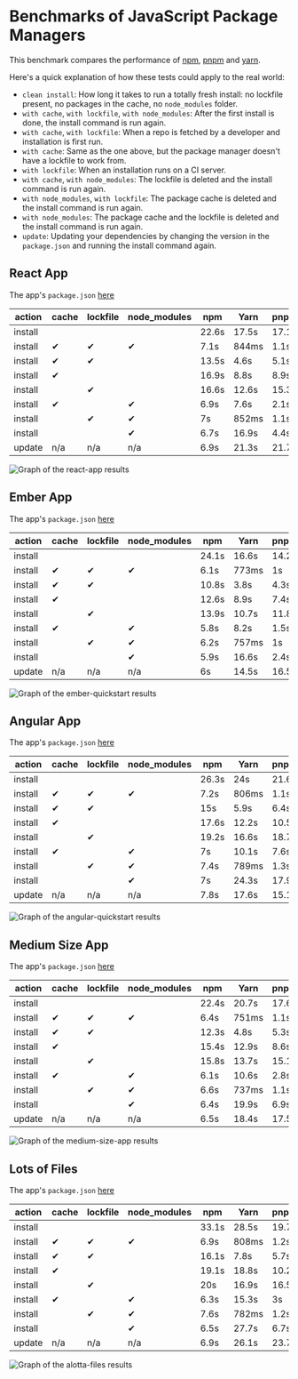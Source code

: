 # Benchmarks of JavaScript Package Managers

This benchmark compares the performance of [npm](https://github.com/npm/cli), [pnpm](https://github.com/pnpm/pnpm) and [yarn](https://github.com/yarnpkg/yarn).

Here's a quick explanation of how these tests could apply to the real world:

- `clean install`: How long it takes to run a totally fresh install: no lockfile present, no packages in the cache, no `node_modules` folder.
- `with cache`, `with lockfile`, `with node_modules`: After the first install is done, the install command is run again.
- `with cache`, `with lockfile`: When a repo is fetched by a developer and installation is first run.
- `with cache`: Same as the one above, but the package manager doesn't have a lockfile to work from.
- `with lockfile`: When an installation runs on a CI server.
- `with cache`, `with node_modules`: The lockfile is deleted and the install command is run again.
- `with node_modules`, `with lockfile`: The package cache is deleted and the install command is run again.
- `with node_modules`: The package cache and the lockfile is deleted and the install command is run again.
- `update`: Updating your dependencies by changing the version in the `package.json` and running the install command again.

## React App

The app's `package.json` [here](./fixtures/react-app/package.json)

| action  | cache | lockfile | node_modules| npm | Yarn | pnpm |
| ---     | ---   | ---      | ---         | --- | --- | --- |
| install |       |          |             | 22.6s | 17.5s | 17.1s |
| install | ✔     | ✔        | ✔           | 7.1s | 844ms | 1.1s |
| install | ✔     | ✔        |             | 13.5s | 4.6s | 5.1s |
| install | ✔     |          |             | 16.9s | 8.8s | 8.9s |
| install |       | ✔        |             | 16.6s | 12.6s | 15.3s |
| install | ✔     |          | ✔           | 6.9s | 7.6s | 2.1s |
| install |       | ✔        | ✔           | 7s | 852ms | 1.1s |
| install |       |          | ✔           | 6.7s | 16.9s | 4.4s |
| update  | n/a   | n/a      | n/a         | 6.9s | 21.3s | 21.7s |

![Graph of the react-app results](./results/imgs/react-app.svg)

## Ember App

The app's `package.json` [here](./fixtures/ember-quickstart/package.json)

| action  | cache | lockfile | node_modules| npm | Yarn | pnpm |
| ---     | ---   | ---      | ---         | --- | --- | --- |
| install |       |          |             | 24.1s | 16.6s | 14.2s |
| install | ✔     | ✔        | ✔           | 6.1s | 773ms | 1s |
| install | ✔     | ✔        |             | 10.8s | 3.8s | 4.3s |
| install | ✔     |          |             | 12.6s | 8.9s | 7.4s |
| install |       | ✔        |             | 13.9s | 10.7s | 11.8s |
| install | ✔     |          | ✔           | 5.8s | 8.2s | 1.5s |
| install |       | ✔        | ✔           | 6.2s | 757ms | 1s |
| install |       |          | ✔           | 5.9s | 16.6s | 2.4s |
| update  | n/a   | n/a      | n/a         | 6s | 14.5s | 16.5s |

![Graph of the ember-quickstart results](./results/imgs/ember-quickstart.svg)

## Angular App

The app's `package.json` [here](./fixtures/angular-quickstart/package.json)

| action  | cache | lockfile | node_modules| npm | Yarn | pnpm |
| ---     | ---   | ---      | ---         | --- | --- | --- |
| install |       |          |             | 26.3s | 24s | 21.6s |
| install | ✔     | ✔        | ✔           | 7.2s | 806ms | 1.1s |
| install | ✔     | ✔        |             | 15s | 5.9s | 6.4s |
| install | ✔     |          |             | 17.6s | 12.2s | 10.5s |
| install |       | ✔        |             | 19.2s | 16.6s | 18.7s |
| install | ✔     |          | ✔           | 7s | 10.1s | 7.6s |
| install |       | ✔        | ✔           | 7.4s | 789ms | 1.3s |
| install |       |          | ✔           | 7s | 24.3s | 17.9s |
| update  | n/a   | n/a      | n/a         | 7.8s | 17.6s | 15.1s |

![Graph of the angular-quickstart results](./results/imgs/angular-quickstart.svg)

## Medium Size App

The app's `package.json` [here](./fixtures/medium-size-app/package.json)

| action  | cache | lockfile | node_modules| npm | Yarn | pnpm |
| ---     | ---   | ---      | ---         | --- | --- | --- |
| install |       |          |             | 22.4s | 20.7s | 17.6s |
| install | ✔     | ✔        | ✔           | 6.4s | 751ms | 1.1s |
| install | ✔     | ✔        |             | 12.3s | 4.8s | 5.3s |
| install | ✔     |          |             | 15.4s | 12.9s | 8.6s |
| install |       | ✔        |             | 15.8s | 13.7s | 15.1s |
| install | ✔     |          | ✔           | 6.1s | 10.6s | 2.8s |
| install |       | ✔        | ✔           | 6.6s | 737ms | 1.1s |
| install |       |          | ✔           | 6.4s | 19.9s | 6.9s |
| update  | n/a   | n/a      | n/a         | 6.5s | 18.4s | 17.5s |

![Graph of the medium-size-app results](./results/imgs/medium-size-app.svg)

## Lots of Files

The app's `package.json` [here](./fixtures/alotta-files/package.json)

| action  | cache | lockfile | node_modules| npm | Yarn | pnpm |
| ---     | ---   | ---      | ---         | --- | --- | --- |
| install |       |          |             | 33.1s | 28.5s | 19.7s |
| install | ✔     | ✔        | ✔           | 6.9s | 808ms | 1.2s |
| install | ✔     | ✔        |             | 16.1s | 7.8s | 5.7s |
| install | ✔     |          |             | 19.1s | 18.8s | 10.2s |
| install |       | ✔        |             | 20s | 16.9s | 16.5s |
| install | ✔     |          | ✔           | 6.3s | 15.3s | 3s |
| install |       | ✔        | ✔           | 7.6s | 782ms | 1.2s |
| install |       |          | ✔           | 6.5s | 27.7s | 6.7s |
| update  | n/a   | n/a      | n/a         | 6.9s | 26.1s | 23.7s |

![Graph of the alotta-files results](./results/imgs/alotta-files.svg)